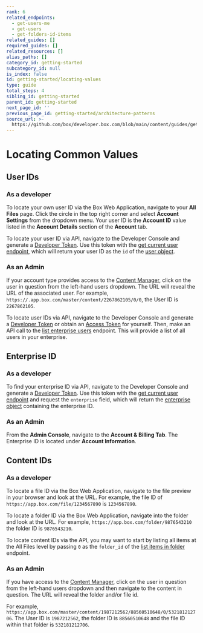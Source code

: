 ```yaml
---
rank: 6
related_endpoints:
  - get-users-me
  - get-users
  - get-folders-id-items
related_guides: []
required_guides: []
related_resources: []
alias_paths: []
category_id: getting-started
subcategory_id: null
is_index: false
id: getting-started/locating-values
type: guide
total_steps: 4
sibling_id: getting-started
parent_id: getting-started
next_page_id: ''
previous_page_id: getting-started/architecture-patterns
source_url: >-
  https://github.com/box/developer.box.com/blob/main/content/guides/getting-started/locating-values.md
---
```

# Locating Common Values

## User IDs

### As a developer

To locate your own user ID via the Box Web Application, navigate to your
**All Files** page. Click the circle in the top right corner and select
**Account Settings** from the dropdown menu. Your user ID is the **Account ID**
value listed in the **Account Details** section of the **Account** tab.

To locate your user ID via API, navigate to the Developer Console and generate
a [Developer Token][devtoken]. Use this token with the
[get current user endpoint][currentuser], which will return your user ID as the
`id` of the [user object][uo].

### As an Admin

If your account type provides access to the [Content Manager][contentmanager],
click on the user in question from the left-hand users dropdown. The URL will
reveal the URL of the associated user. For example,
`https://.app.box.com/master/content/2267862105/0/0`, the User ID is
`2267862105`.

To locate user IDs via API, navigate to the Developer Console and generate
a [Developer Token][devtoken] or obtain an [Access Token][at] for yourself.
Then, make an API call to the [list enterprise users][leu] endpoint. This will
provide a list of all users in your enterprise.

## Enterprise ID

### As a developer

To find your enterprise ID via API, navigate to the Developer Console and
generate a [Developer Token][devtoken]. Use this token with the
[get current user endpoint][currentuser] and request the `enterprise` field,
which will return the [enterprise object][uo-full] containing the enterprise ID.

### As an Admin

From the **Admin Console**, navigate to the **Account & Billing Tab**. The
Enterprise ID is located under **Account Information**.

## Content IDs

### As a developer

To locate a file ID via the Box Web Application, navigate to the file preview in
your browser and look at the URL. For example, the file ID of
`https://app.box.com/file/1234567890` is `1234567890`.

To locate a folder ID via the Box Web Application, navigate into the folder and
look at the URL. For example, `https://app.box.com/folder/9876543210` the folder
ID is `9876543210`.

To locate content IDs via the API, you may want to start by listing all items at
the All Files level by passing `0` as the `folder_id` of the
[list items in folder][lif] endpoint.

### As an Admin

If you have access to the [Content Manager][contentmanager], click on the user
in question from the left-hand users dropdown and then navigate to the content
in question. The URL will reveal the folder and/or file id.

For example,
`https://app.box.com/master/content/1987212562/88560510648/0/532181212706`.
The User ID is `1987212562`, the folder ID is `88560510648` and the file ID
within that folder is `532181212706`.

[contentmanager]: https://support.box.com/hc/en-us/articles/360044197333-Using-the-Content-Manager
[currentuser]: e://get-users-me
[devtoken]: g://authentication/tokens/developer-tokens
[uo]: e://resources/user
[uo-full]: e://resources/user--full
[at]: g://authentication/tokens/access-tokens
[leu]: e://get-users
[lif]: e://get-folders-id-items
